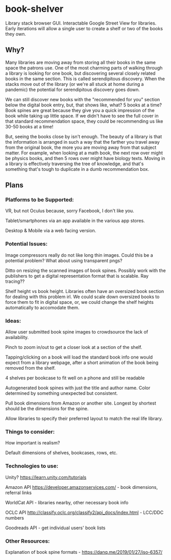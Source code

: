 # book-shelver
Library stack browser GUI. Interactable Google Street View for libraries. Early iterations will allow a single user to create a shelf or two of the books they own.

## Why?
Many libraries are moving away from storing all their books in the same space the patrons use. One of the most charming parts of walking through a library is looking for one book, but discovering several closely related books in the same section. This is called serendipitous discovery. When the stacks move out of the library (or we're all stuck at home during a pandemic) the potential for serendipitous discovery goes down. 

We can still discover new books with the "recommended for you" section below the digital book entry, but, that shows like, what? 5 books at a time? Book spines are great because they give you a quick impression of the book while taking up little space. If we didn't have to see the full cover in that standard recommendation space, they could be recommending us like 30-50 books at a time!

But, seeing the books close by isn't enough. The beauty of a library is that the information is arranged in such a way that the farther you travel away from the original book, the more you are moving away from that subject matter. For example, when looking at a math book, the next row over might be physics books, and then 5 rows over might have biology texts. Moving in a library is effectively traversing the tree of knowledge, and that's something that's tough to duplicate in a dumb recommendation box.

## Plans

### Platforms to be Supported:
VR, but not Oculus because, sorry Facebook, I don't like you.

Tablet/smartphones via an app available in the various app stores. 

Desktop & Mobile via a web facing version.

### Potential Issues:
Image compressors really do not like long thin images. Could this be a potential problem? What about using transparent pngs?

Ditto on resizing the scanned images of book spines. Possibly work with the publishers to get a digital representation format that is scalable. Ray tracing??

Shelf height vs book height. Libraries often have an oversized book section for dealing with this problem irl. We could scale down oversized books to force them to fit in digital space, or, we could change the shelf heights automatically to accomodate them.

### Ideas: 
Allow user submitted book spine images to crowdsource the lack of availability.

Pinch to zoom in/out to get a closer look at a section of the shelf.

Tapping/clicking on a book will load the standard book info one would expect from a library webpage, after a short animation of the book being removed from the shelf.

4 shelves per bookcase to fit well on a phone and still be readable

Autogenerated book spines with just the title and author name. Color determined by something unexpected but consistent.

Pull book dimensions from Amazon or another site. Longest by shortest should be the dimensions for the spine.

Allow libraries to specify their preferred layout to match the real life library.

### Things to consider:
How important is realism?

Default dimensions of shelves, bookcases, rows, etc.

### Technologies to use:
Unity? https://learn.unity.com/tutorials

Amazon API https://developer.amazonservices.com/ - book dimensions, referral links

WorldCat API - libraries nearby, other necessary book info

OCLC API http://classify.oclc.org/classify2/api_docs/index.html - LCC/DDC numbers

Goodreads API - get individual users' book lists

### Other Resources:
Explanation of book spine formats - https://danq.me/2019/01/27/iso-6357/
